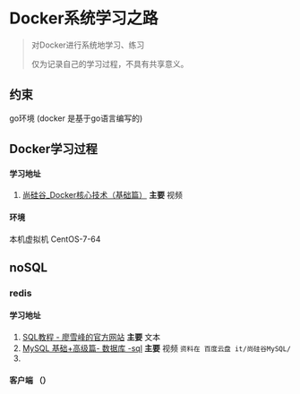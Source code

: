 # Docker系统学习之路

> 对Docker进行系统地学习、练习
>
> 仅为记录自己的学习过程，不具有共享意义。



## 约束

go环境 (docker 是基于go语言编写的)



## Docker学习过程

#### 学习地址
1. [尚硅谷_Docker核心技术（基础篇）](https://www.bilibili.com/video/av27122140?p=1)            **主要**       视频



#### 环境

本机虚拟机 CentOS-7-64









## noSQL

### redis

#### 学习地址

1. [SQL教程 - 廖雪峰的官方网站](https://www.liaoxuefeng.com/wiki/1177760294764384)                   **主要**       文本
2. [MySQL 基础+高级篇- 数据库 -sql](https://www.bilibili.com/video/av49181542)            **主要**       视频
   `资料在 百度云盘 it/尚硅谷MySQL/`
3. 

#### 客户端 （）

